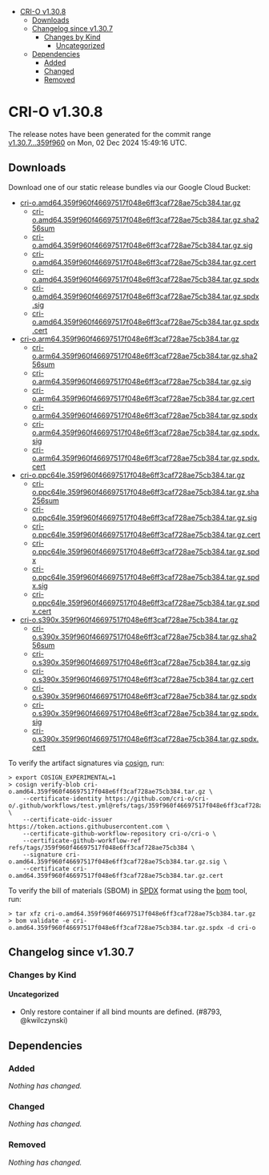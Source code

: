 - [CRI-O v1.30.8](#cri-o-v1308)
  - [Downloads](#downloads)
  - [Changelog since v1.30.7](#changelog-since-v1307)
    - [Changes by Kind](#changes-by-kind)
      - [Uncategorized](#uncategorized)
  - [Dependencies](#dependencies)
    - [Added](#added)
    - [Changed](#changed)
    - [Removed](#removed)

# CRI-O v1.30.8

The release notes have been generated for the commit range
[v1.30.7...359f960](https://github.com/cri-o/cri-o/compare/v1.30.7...v1.30.8) on Mon, 02 Dec 2024 15:49:16 UTC.

## Downloads

Download one of our static release bundles via our Google Cloud Bucket:

- [cri-o.amd64.359f960f46697517f048e6ff3caf728ae75cb384.tar.gz](https://storage.googleapis.com/cri-o/artifacts/cri-o.amd64.359f960f46697517f048e6ff3caf728ae75cb384.tar.gz)
  - [cri-o.amd64.359f960f46697517f048e6ff3caf728ae75cb384.tar.gz.sha256sum](https://storage.googleapis.com/cri-o/artifacts/cri-o.amd64.359f960f46697517f048e6ff3caf728ae75cb384.tar.gz.sha256sum)
  - [cri-o.amd64.359f960f46697517f048e6ff3caf728ae75cb384.tar.gz.sig](https://storage.googleapis.com/cri-o/artifacts/cri-o.amd64.359f960f46697517f048e6ff3caf728ae75cb384.tar.gz.sig)
  - [cri-o.amd64.359f960f46697517f048e6ff3caf728ae75cb384.tar.gz.cert](https://storage.googleapis.com/cri-o/artifacts/cri-o.amd64.359f960f46697517f048e6ff3caf728ae75cb384.tar.gz.cert)
  - [cri-o.amd64.359f960f46697517f048e6ff3caf728ae75cb384.tar.gz.spdx](https://storage.googleapis.com/cri-o/artifacts/cri-o.amd64.359f960f46697517f048e6ff3caf728ae75cb384.tar.gz.spdx)
  - [cri-o.amd64.359f960f46697517f048e6ff3caf728ae75cb384.tar.gz.spdx.sig](https://storage.googleapis.com/cri-o/artifacts/cri-o.amd64.359f960f46697517f048e6ff3caf728ae75cb384.tar.gz.spdx.sig)
  - [cri-o.amd64.359f960f46697517f048e6ff3caf728ae75cb384.tar.gz.spdx.cert](https://storage.googleapis.com/cri-o/artifacts/cri-o.amd64.359f960f46697517f048e6ff3caf728ae75cb384.tar.gz.spdx.cert)
- [cri-o.arm64.359f960f46697517f048e6ff3caf728ae75cb384.tar.gz](https://storage.googleapis.com/cri-o/artifacts/cri-o.arm64.359f960f46697517f048e6ff3caf728ae75cb384.tar.gz)
  - [cri-o.arm64.359f960f46697517f048e6ff3caf728ae75cb384.tar.gz.sha256sum](https://storage.googleapis.com/cri-o/artifacts/cri-o.arm64.359f960f46697517f048e6ff3caf728ae75cb384.tar.gz.sha256sum)
  - [cri-o.arm64.359f960f46697517f048e6ff3caf728ae75cb384.tar.gz.sig](https://storage.googleapis.com/cri-o/artifacts/cri-o.arm64.359f960f46697517f048e6ff3caf728ae75cb384.tar.gz.sig)
  - [cri-o.arm64.359f960f46697517f048e6ff3caf728ae75cb384.tar.gz.cert](https://storage.googleapis.com/cri-o/artifacts/cri-o.arm64.359f960f46697517f048e6ff3caf728ae75cb384.tar.gz.cert)
  - [cri-o.arm64.359f960f46697517f048e6ff3caf728ae75cb384.tar.gz.spdx](https://storage.googleapis.com/cri-o/artifacts/cri-o.arm64.359f960f46697517f048e6ff3caf728ae75cb384.tar.gz.spdx)
  - [cri-o.arm64.359f960f46697517f048e6ff3caf728ae75cb384.tar.gz.spdx.sig](https://storage.googleapis.com/cri-o/artifacts/cri-o.arm64.359f960f46697517f048e6ff3caf728ae75cb384.tar.gz.spdx.sig)
  - [cri-o.arm64.359f960f46697517f048e6ff3caf728ae75cb384.tar.gz.spdx.cert](https://storage.googleapis.com/cri-o/artifacts/cri-o.arm64.359f960f46697517f048e6ff3caf728ae75cb384.tar.gz.spdx.cert)
- [cri-o.ppc64le.359f960f46697517f048e6ff3caf728ae75cb384.tar.gz](https://storage.googleapis.com/cri-o/artifacts/cri-o.ppc64le.359f960f46697517f048e6ff3caf728ae75cb384.tar.gz)
  - [cri-o.ppc64le.359f960f46697517f048e6ff3caf728ae75cb384.tar.gz.sha256sum](https://storage.googleapis.com/cri-o/artifacts/cri-o.ppc64le.359f960f46697517f048e6ff3caf728ae75cb384.tar.gz.sha256sum)
  - [cri-o.ppc64le.359f960f46697517f048e6ff3caf728ae75cb384.tar.gz.sig](https://storage.googleapis.com/cri-o/artifacts/cri-o.ppc64le.359f960f46697517f048e6ff3caf728ae75cb384.tar.gz.sig)
  - [cri-o.ppc64le.359f960f46697517f048e6ff3caf728ae75cb384.tar.gz.cert](https://storage.googleapis.com/cri-o/artifacts/cri-o.ppc64le.359f960f46697517f048e6ff3caf728ae75cb384.tar.gz.cert)
  - [cri-o.ppc64le.359f960f46697517f048e6ff3caf728ae75cb384.tar.gz.spdx](https://storage.googleapis.com/cri-o/artifacts/cri-o.ppc64le.359f960f46697517f048e6ff3caf728ae75cb384.tar.gz.spdx)
  - [cri-o.ppc64le.359f960f46697517f048e6ff3caf728ae75cb384.tar.gz.spdx.sig](https://storage.googleapis.com/cri-o/artifacts/cri-o.ppc64le.359f960f46697517f048e6ff3caf728ae75cb384.tar.gz.spdx.sig)
  - [cri-o.ppc64le.359f960f46697517f048e6ff3caf728ae75cb384.tar.gz.spdx.cert](https://storage.googleapis.com/cri-o/artifacts/cri-o.ppc64le.359f960f46697517f048e6ff3caf728ae75cb384.tar.gz.spdx.cert)
- [cri-o.s390x.359f960f46697517f048e6ff3caf728ae75cb384.tar.gz](https://storage.googleapis.com/cri-o/artifacts/cri-o.s390x.359f960f46697517f048e6ff3caf728ae75cb384.tar.gz)
  - [cri-o.s390x.359f960f46697517f048e6ff3caf728ae75cb384.tar.gz.sha256sum](https://storage.googleapis.com/cri-o/artifacts/cri-o.s390x.359f960f46697517f048e6ff3caf728ae75cb384.tar.gz.sha256sum)
  - [cri-o.s390x.359f960f46697517f048e6ff3caf728ae75cb384.tar.gz.sig](https://storage.googleapis.com/cri-o/artifacts/cri-o.s390x.359f960f46697517f048e6ff3caf728ae75cb384.tar.gz.sig)
  - [cri-o.s390x.359f960f46697517f048e6ff3caf728ae75cb384.tar.gz.cert](https://storage.googleapis.com/cri-o/artifacts/cri-o.s390x.359f960f46697517f048e6ff3caf728ae75cb384.tar.gz.cert)
  - [cri-o.s390x.359f960f46697517f048e6ff3caf728ae75cb384.tar.gz.spdx](https://storage.googleapis.com/cri-o/artifacts/cri-o.s390x.359f960f46697517f048e6ff3caf728ae75cb384.tar.gz.spdx)
  - [cri-o.s390x.359f960f46697517f048e6ff3caf728ae75cb384.tar.gz.spdx.sig](https://storage.googleapis.com/cri-o/artifacts/cri-o.s390x.359f960f46697517f048e6ff3caf728ae75cb384.tar.gz.spdx.sig)
  - [cri-o.s390x.359f960f46697517f048e6ff3caf728ae75cb384.tar.gz.spdx.cert](https://storage.googleapis.com/cri-o/artifacts/cri-o.s390x.359f960f46697517f048e6ff3caf728ae75cb384.tar.gz.spdx.cert)

To verify the artifact signatures via [cosign](https://github.com/sigstore/cosign), run:

```console
> export COSIGN_EXPERIMENTAL=1
> cosign verify-blob cri-o.amd64.359f960f46697517f048e6ff3caf728ae75cb384.tar.gz \
    --certificate-identity https://github.com/cri-o/cri-o/.github/workflows/test.yml@refs/tags/359f960f46697517f048e6ff3caf728ae75cb384 \
    --certificate-oidc-issuer https://token.actions.githubusercontent.com \
    --certificate-github-workflow-repository cri-o/cri-o \
    --certificate-github-workflow-ref refs/tags/359f960f46697517f048e6ff3caf728ae75cb384 \
    --signature cri-o.amd64.359f960f46697517f048e6ff3caf728ae75cb384.tar.gz.sig \
    --certificate cri-o.amd64.359f960f46697517f048e6ff3caf728ae75cb384.tar.gz.cert
```

To verify the bill of materials (SBOM) in [SPDX](https://spdx.org) format using the [bom](https://sigs.k8s.io/bom) tool, run:

```console
> tar xfz cri-o.amd64.359f960f46697517f048e6ff3caf728ae75cb384.tar.gz
> bom validate -e cri-o.amd64.359f960f46697517f048e6ff3caf728ae75cb384.tar.gz.spdx -d cri-o
```

## Changelog since v1.30.7

### Changes by Kind

#### Uncategorized
 - Only restore container if all bind mounts are defined. (#8793, @kwilczynski)

## Dependencies

### Added
_Nothing has changed._

### Changed
_Nothing has changed._

### Removed
_Nothing has changed._
